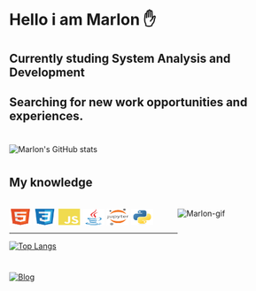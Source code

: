 # Hello i am Marlon ✋
## Currently studing System Analysis and Development
## Searching for new work opportunities and experiences.
### 
#


![Marlon's GitHub stats](https://github-readme-stats.vercel.app/api?username=MarlonMendesMarcondes&show_icons=true&theme=radical)

#
## My knowledge 
<div style="display: inline_block"><br>  
  <img align="center" alt="Alf-Html5" height="30" width="40" src="https://raw.githubusercontent.com/devicons/devicon/master/icons/html5/html5-original.svg">
  <img align="center" alt="Alf-Css3" height="30" width="40" src="https://raw.githubusercontent.com/devicons/devicon/master/icons/css3/css3-original.svg">
  <img align="center" alt="Marlon-Js" height="30" width="40" src="https://raw.githubusercontent.com/devicons/devicon/master/icons/javascript/javascript-plain.svg">
  <img align="center" alt="Marlon-Java" height="30" width="40" src="https://raw.githubusercontent.com/devicons/devicon/master/icons/java/java-original.svg">
 <img align="center" alt="Marlon-Jupiter" height="30" width="40" src="https://raw.githubusercontent.com/devicons/devicon/master/icons/jupyter/jupyter-original-wordmark.svg">
 <img align="center" alt="Marlon-Python" height="30" width="40" src="https://raw.githubusercontent.com/devicons/devicon/master/icons/python/python-original.svg">
  <img align="right"  alt="Marlon-gif" width="200" height="120" src="https://64.media.tumblr.com/ba114d240ed9d19e927a725cc599b038/tumblr_o8ol0qfp3d1r4gsiio1_1280.gifv">
</div>

---

[![Top Langs](https://github-readme-stats.vercel.app/api/top-langs/?username=MarlonMendesMarcondes&size_weight=0.5&count_weight=0.5)](https://github.com/anuraghazra/github-readme-stats)

#
[![Blog](	https://img.shields.io/badge/LinkedIn-0077B5?style=for-the-badge&logo=linkedin&logoColor=white)](https://www.linkedin.com/in/marlon-mendes-marcondes/)
